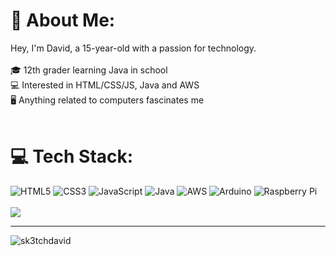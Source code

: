 # 💫 About Me:
Hey, I'm David, a 15-year-old with a passion for technology.<br><br>🎓 12th grader learning Java in school<br>💻 Interested in HTML/CSS/JS, Java and AWS<br>🖥️ Anything related to computers fascinates me
<br />
<br />
# 💻 Tech Stack:
![HTML5](https://img.shields.io/badge/html5-%23E34F26.svg?style=for-the-badge&logo=html5&logoColor=white) ![CSS3](https://img.shields.io/badge/css3-%231572B6.svg?style=for-the-badge&logo=css3&logoColor=white) ![JavaScript](https://img.shields.io/badge/javascript-%23323330.svg?style=for-the-badge&logo=javascript&logoColor=%23F7DF1E) ![Java](https://img.shields.io/badge/java-%23ED8B00.svg?style=for-the-badge&logo=java&logoColor=white) ![AWS](https://img.shields.io/badge/AWS-%23FF9900.svg?style=for-the-badge&logo=amazon-aws&logoColor=white) ![Arduino](https://img.shields.io/badge/-Arduino-00979D?style=for-the-badge&logo=Arduino&logoColor=white) ![Raspberry Pi](https://img.shields.io/badge/-RaspberryPi-C51A4A?style=for-the-badge&logo=Raspberry-Pi) 
<br /><br />
![](https://github-readme-stats.vercel.app/api/top-langs/?username=Sk3tchDavid&theme=tokyonight&hide_border=false&include_all_commits=true&count_private=false&layout=compact)

---
<p align="left"> <img src="https://komarev.com/ghpvc/?username=sk3tchdavid&label=Profile%20views&color=800080&style=flat" alt="sk3tchdavid" /> </p>
